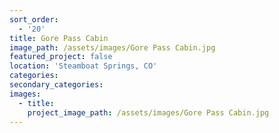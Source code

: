 ```yaml
---
sort_order:
  - '20'
title: Gore Pass Cabin
image_path: /assets/images/Gore Pass Cabin.jpg
featured_project: false
location: 'Steamboat Springs, CO'
categories:
secondary_categories:
images:
  - title:
    project_image_path: /assets/images/Gore Pass Cabin.jpg
---
```


